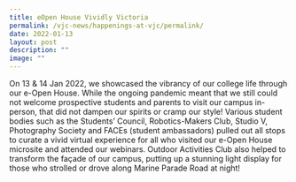 ```yaml
---
title: eOpen House Vividly Victoria
permalink: /vjc-news/happenings-at-vjc/permalink/
date: 2022-01-13
layout: post
description: ""
image: ""
---
```

On 13 & 14 Jan 2022, we showcased the vibrancy of our college life through our e-Open House. While the ongoing pandemic meant that we still could not welcome prospective students and parents to visit our campus in-person, that did not dampen our spirits or cramp our style! Various student bodies such as the Students’ Council, Robotics-Makers Club, Studio V, Photography Society and FACEs (student ambassadors) pulled out all stops to curate a vivid virtual experience for all who visited our e-Open House microsite and attended our webinars. Outdoor Activities Club also helped to transform the façade of our campus, putting up a stunning light display for those who strolled or drove along Marine Parade Road at night!
